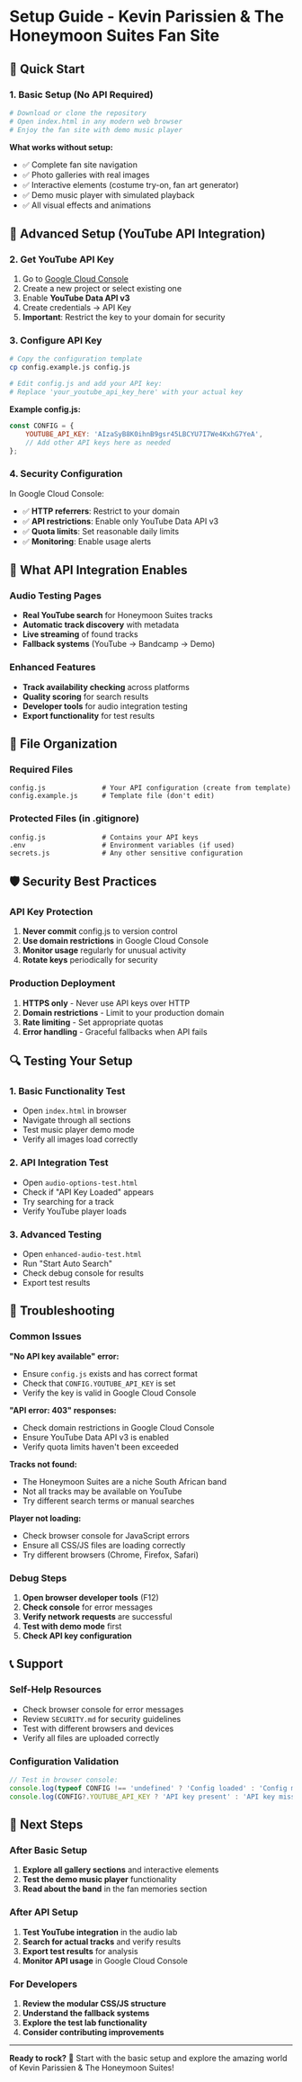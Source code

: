 # Setup Guide - Kevin Parissien & The Honeymoon Suites Fan Site

## 🚀 Quick Start

### 1. Basic Setup (No API Required)
```bash
# Download or clone the repository
# Open index.html in any modern web browser
# Enjoy the fan site with demo music player
```

**What works without setup:**
- ✅ Complete fan site navigation
- ✅ Photo galleries with real images
- ✅ Interactive elements (costume try-on, fan art generator)
- ✅ Demo music player with simulated playback
- ✅ All visual effects and animations

## 🔧 Advanced Setup (YouTube API Integration)

### 2. Get YouTube API Key
1. Go to [Google Cloud Console](https://console.cloud.google.com/)
2. Create a new project or select existing one
3. Enable **YouTube Data API v3**
4. Create credentials → API Key
5. **Important**: Restrict the key to your domain for security

### 3. Configure API Key
```bash
# Copy the configuration template
cp config.example.js config.js

# Edit config.js and add your API key:
# Replace 'your_youtube_api_key_here' with your actual key
```

**Example config.js:**
```javascript
const CONFIG = {
    YOUTUBE_API_KEY: 'AIzaSyB8K0ihnB9gsr45LBCYU7I7We4KxhG7YeA',
    // Add other API keys here as needed
};
```

### 4. Security Configuration
In Google Cloud Console:
- ✅ **HTTP referrers**: Restrict to your domain
- ✅ **API restrictions**: Enable only YouTube Data API v3
- ✅ **Quota limits**: Set reasonable daily limits
- ✅ **Monitoring**: Enable usage alerts

## 🎵 What API Integration Enables

### Audio Testing Pages
- **Real YouTube search** for Honeymoon Suites tracks
- **Automatic track discovery** with metadata
- **Live streaming** of found tracks
- **Fallback systems** (YouTube → Bandcamp → Demo)

### Enhanced Features
- **Track availability checking** across platforms
- **Quality scoring** for search results
- **Developer tools** for audio integration testing
- **Export functionality** for test results

## 📁 File Organization

### Required Files
```
config.js              # Your API configuration (create from template)
config.example.js      # Template file (don't edit)
```

### Protected Files (in .gitignore)
```
config.js              # Contains your API keys
.env                   # Environment variables (if used)
secrets.js             # Any other sensitive configuration
```

## 🛡️ Security Best Practices

### API Key Protection
1. **Never commit** config.js to version control
2. **Use domain restrictions** in Google Cloud Console
3. **Monitor usage** regularly for unusual activity
4. **Rotate keys** periodically for security

### Production Deployment
1. **HTTPS only** - Never use API keys over HTTP
2. **Domain restrictions** - Limit to your production domain
3. **Rate limiting** - Set appropriate quotas
4. **Error handling** - Graceful fallbacks when API fails

## 🔍 Testing Your Setup

### 1. Basic Functionality Test
- Open `index.html` in browser
- Navigate through all sections
- Test music player demo mode
- Verify all images load correctly

### 2. API Integration Test
- Open `audio-options-test.html`
- Check if "API Key Loaded" appears
- Try searching for a track
- Verify YouTube player loads

### 3. Advanced Testing
- Open `enhanced-audio-test.html`
- Run "Start Auto Search"
- Check debug console for results
- Export test results

## 🐛 Troubleshooting

### Common Issues

**"No API key available" error:**
- Ensure `config.js` exists and has correct format
- Check that `CONFIG.YOUTUBE_API_KEY` is set
- Verify the key is valid in Google Cloud Console

**"API error: 403" responses:**
- Check domain restrictions in Google Cloud Console
- Ensure YouTube Data API v3 is enabled
- Verify quota limits haven't been exceeded

**Tracks not found:**
- The Honeymoon Suites are a niche South African band
- Not all tracks may be available on YouTube
- Try different search terms or manual searches

**Player not loading:**
- Check browser console for JavaScript errors
- Ensure all CSS/JS files are loading correctly
- Try different browsers (Chrome, Firefox, Safari)

### Debug Steps
1. **Open browser developer tools** (F12)
2. **Check console** for error messages
3. **Verify network requests** are successful
4. **Test with demo mode** first
5. **Check API key configuration**

## 📞 Support

### Self-Help Resources
- Check browser console for error messages
- Review `SECURITY.md` for security guidelines
- Test with different browsers and devices
- Verify all files are uploaded correctly

### Configuration Validation
```javascript
// Test in browser console:
console.log(typeof CONFIG !== 'undefined' ? 'Config loaded' : 'Config missing');
console.log(CONFIG?.YOUTUBE_API_KEY ? 'API key present' : 'API key missing');
```

## 🎯 Next Steps

### After Basic Setup
1. **Explore all gallery sections** and interactive elements
2. **Test the demo music player** functionality
3. **Read about the band** in the fan memories section

### After API Setup
1. **Test YouTube integration** in the audio lab
2. **Search for actual tracks** and verify results
3. **Export test results** for analysis
4. **Monitor API usage** in Google Cloud Console

### For Developers
1. **Review the modular CSS/JS structure**
2. **Understand the fallback systems**
3. **Explore the test lab functionality**
4. **Consider contributing improvements**

---

**Ready to rock?** 🎸 Start with the basic setup and explore the amazing world of Kevin Parissien & The Honeymoon Suites!